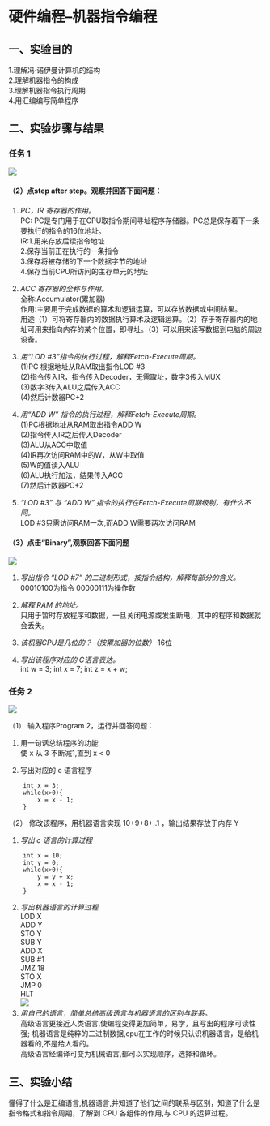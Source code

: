# **硬件编程–机器指令编程**
## 一、实验目的
1.理解冯·诺伊曼计算机的结构  
2.理解机器指令的构成  
3.理解机器指令执行周期  
4.用汇编编写简单程序


## 二、实验步骤与结果
### **任务 1**

![](http://thyrsi.com/t6/414/1541590407x1822611263.jpg)


#### **（2）点step after step。观察并回答下面问题：**

1. *PC，IR 寄存器的作用。*  
PC: PC是专门用于在CPU取指令期间寻址程序存储器。PC总是保存着下一条要执行的指令的16位地址。   
IR:1.用来存放后续指令地址   
   2.保存当前正在执行的一条指令   
   3.保存将被存储的下一个数据字节的地址   
   4.保存当前CPU所访问的主存单元的地址     


2. *ACC 寄存器的全称与作用。*  
全称:Accumulator(累加器)   
作用:主要用于完成数据的算术和逻辑运算，可以存放数据或中间结果。  
用途（1）可将寄存器内的数据执行算术及逻辑运算。（2）存于寄存器内的地址可用来指向内存的某个位置，即寻址。（3）可以用来读写数据到电脑的周边设备。

3. *用“LOD #3”指令的执行过程，解释Fetch-Execute周期。*  
(1)PC 根据地址从RAM取出指令LOD #3   
(2)指令传入IR，指令传入Decoder，无需取址，数字3传入MUX   
(3)数字3传入ALU之后传入ACC  
(4)然后计数器PC+2  

4. *用“ADD W” 指令的执行过程，解释Fetch-Execute周期。*  
(1)PC根据地址从RAM取出指令ADD W   
(2)指令传入IR之后传入Decoder   
(3)ALU从ACC中取值   
(4)IR再次访问RAM中的W，从W中取值   
(5)W的值读入ALU   
(6)ALU执行加法，结果传入ACC   
(7)然后计数器PC+2  

5. *“LOD #3” 与 “ADD W” 指令的执行在Fetch-Execute周期级别，有什么不同。*  
LOD #3只需访问RAM一次,而ADD W需要两次访问RAM   


#### **（3）点击“Binary”,观察回答下面问题**
![](http://thyrsi.com/t6/414/1541589933x-1566688347.jpg)

1. *写出指令 “LOD #7” 的二进制形式，按指令结构，解释每部分的含义。*  
00010100为指令  00000111为操作数   

2. *解释 RAM 的地址。*  
只用于暂时存放程序和数据，一旦关闭电源或发生断电，其中的程序和数据就会丢失。  

3. *该机器CPU是几位的？（按累加器的位数）*  16位  

4. *写出该程序对应的 C语言表达。*  
int w = 3; int x = 7; int z = x + w; 


### **任务 2**
![](http://thyrsi.com/t6/414/1541590914x1822611437.jpg)

（1） 输入程序Program 2，运行并回答问题：   
1. 用一句话总结程序的功能  
使 x 从 3 不断减1,直到 x < 0  

2. 写出对应的 c 语言程序  
```
    int x = 3;
    while(x>0){
        x = x - 1;
    }
```

（2） 修改该程序，用机器语言实现 10+9+8+..1 ，输出结果存放于内存 Y  

1. *写出 c 语言的计算过程*  
```
    int x = 10;
    int y = 0;
    while(x>0){
        y = y + x;
        x = x - 1;
    }
```

2. *写出机器语言的计算过程*  
LOD X  
ADD Y  
STO Y  
SUB Y  
ADD X  
SUB #1    
JMZ 18  
STO X  
JMP 0  
HLT  
![](http://thyrsi.com/t6/414/1541596281x1822611437.jpg)
3. *用自己的语言，简单总结高级语言与机器语言的区别与联系。*  
高级语言更接近人类语言,使编程变得更加简单，易学，且写出的程序可读性强; 机器语言是纯粹的二进制数据,cpu在工作的时候只认识机器语言，是给机器看的,不是给人看的。  
高级语言经编译可变为机械语言,都可以实现顺序，选择和循环。



## 三、实验小结
懂得了什么是汇编语言,机器语言,并知道了他们之间的联系与区别，知道了什么是指令格式和指令周期，了解到 CPU 各组件的作用,与 CPU 的运算过程。